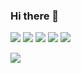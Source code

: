 ### Hi there 👋

![](https://github-profile-summary-cards.vercel.app/api/cards/profile-details?username=hungtrd&theme=nord_dark)
![](https://github-profile-summary-cards.vercel.app/api/cards/repos-per-language?username=hungtrd&theme=nord_dark)
![](https://github-profile-summary-cards.vercel.app/api/cards/most-commit-language?username=hungtrd&theme=nord_dark)
![](https://github-profile-summary-cards.vercel.app/api/cards/stats?username=hungtrd&theme=nord_dark)
![](https://github-profile-summary-cards.vercel.app/api/cards/productive-time?username=hungtrd&theme=nord_dark)

<!-- ![Anurag's GitHub stats](https://github-readme-stats.vercel.app/api?username=hungtran97&count_private=true&show_icons=true&theme=tokyonight)
[![Top Langs](https://github-readme-stats.vercel.app/api/top-langs/?username=hungtran97&langs_count=8&layout=compact&theme=tokyonight)](https://github.com/hungtran97)-->

![](https://komarev.com/ghpvc/?username=hungtrd)
